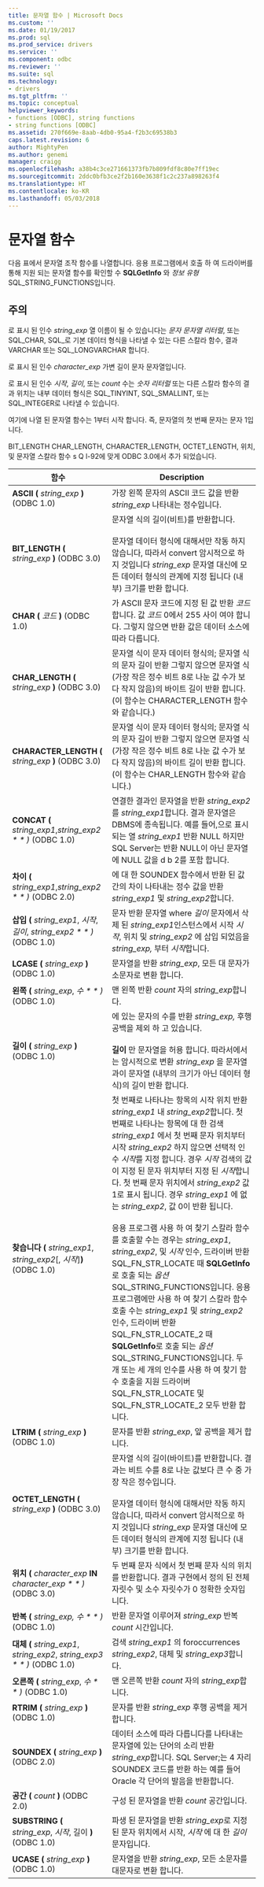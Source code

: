 ```yaml
---
title: 문자열 함수 | Microsoft Docs
ms.custom: ''
ms.date: 01/19/2017
ms.prod: sql
ms.prod_service: drivers
ms.service: ''
ms.component: odbc
ms.reviewer: ''
ms.suite: sql
ms.technology:
- drivers
ms.tgt_pltfrm: ''
ms.topic: conceptual
helpviewer_keywords:
- functions [ODBC], string functions
- string functions [ODBC]
ms.assetid: 270f669e-8aab-4db0-95a4-f2b3c69538b3
caps.latest.revision: 6
author: MightyPen
ms.author: genemi
manager: craigg
ms.openlocfilehash: a38b4c3ce271661373fb7b809fdf8c80e7ff19ec
ms.sourcegitcommit: 2ddc0bfb3ce2f2b160e3638f1c2c237a898263f4
ms.translationtype: HT
ms.contentlocale: ko-KR
ms.lasthandoff: 05/03/2018
---
```

# <a name="string-functions"></a>문자열 함수
다음 표에서 문자열 조작 함수를 나열합니다. 응용 프로그램에서 호출 하 여 드라이버를 통해 지원 되는 문자열 함수를 확인할 수 **SQLGetInfo** 와 *정보 유형* SQL_STRING_FUNCTIONS입니다.  
  
## <a name="remarks"></a>주의  
 로 표시 된 인수 *string_exp* 열 이름이 될 수 있습니다는 *문자 문자열 리터럴*, 또는 SQL_CHAR, SQL_로 기본 데이터 형식을 나타낼 수 있는 다른 스칼라 함수, 결과 VARCHAR 또는 SQL_LONGVARCHAR 합니다.  
  
 로 표시 된 인수 *character_exp* 가변 길이 문자 문자열입니다.  
  
 로 표시 된 인수 *시작*, *길이*, 또는 *count* 수는 *숫자 리터럴* 또는 다른 스칼라 함수의 결과 위치는 내부 데이터 형식은 SQL_TINYINT, SQL_SMALLINT, 또는 SQL_INTEGER로 나타낼 수 있습니다.  
  
 여기에 나열 된 문자열 함수는 1부터 시작 합니다. 즉, 문자열의 첫 번째 문자는 문자 1입니다.  
  
 BIT_LENGTH CHAR_LENGTH, CHARACTER_LENGTH, OCTET_LENGTH, 위치, 및 문자열 스칼라 함수 s Q l-92에 맞게 ODBC 3.0에서 추가 되었습니다.  
  
|함수|Description|  
|--------------|-----------------|  
|**ASCII (** *string_exp* **)** (ODBC 1.0)|가장 왼쪽 문자의 ASCII 코드 값을 반환 *string_exp* 나타내는 정수입니다.|  
|**BIT_LENGTH (** *string_exp* **)** (ODBC 3.0)|문자열 식의 길이(비트)를 반환합니다.<br /><br /> 문자열 데이터 형식에 대해서만 작동 하지 않습니다, 따라서 convert 암시적으로 하지 것입니다 *string_exp* 문자열 대신에 모든 데이터 형식의 관계에 지정 됩니다 (내부) 크기를 반환 합니다.|  
|**CHAR (** *코드* **)** (ODBC 1.0)|가 ASCII 문자 코드에 지정 된 값 반환 *코드*합니다. 값 *코드* 0에서 255 사이 여야 합니다. 그렇지 않으면 반환 값은 데이터 소스에 따라 다릅니다.|  
|**CHAR_LENGTH (** *string_exp* **)** (ODBC 3.0)|문자열 식이 문자 데이터 형식의; 문자열 식의 문자 길이 반환 그렇지 않으면 문자열 식 (가장 작은 정수 비트 8로 나눈 값 수가 보다 작지 않음)의 바이트 길이 반환 합니다. (이 함수는 CHARACTER_LENGTH 함수와 같습니다.)|  
|**CHARACTER_LENGTH (** *string_exp* **)** (ODBC 3.0)|문자열 식이 문자 데이터 형식의; 문자열 식의 문자 길이 반환 그렇지 않으면 문자열 식 (가장 작은 정수 비트 8로 나눈 값 수가 보다 작지 않음)의 바이트 길이 반환 합니다. (이 함수는 CHAR_LENGTH 함수와 같습니다.)|  
|**CONCAT (** *string_exp1*,*string_exp2 * * *)** (ODBC 1.0)|연결한 결과인 문자열을 반환 *string_exp2* 를 *string_exp1*합니다. 결과 문자열은 DBMS에 종속됩니다. 예를 들어,으로 표시 되는 열 *string_exp1* 반환 NULL 하지만 SQL Server는 반환 NULL이 아닌 문자열에 NULL 값을 d b 2를 포함 합니다.|  
|**차이 (** *string_exp1*,*string_exp2 * * *)** (ODBC 2.0)|에 대 한 SOUNDEX 함수에서 반환 된 값 간의 차이 나타내는 정수 값을 반환 *string_exp1* 및 *string_exp2*합니다.|  
|**삽입 (** *string_exp1*, *시작*, *길이*, *string_exp2 * * *)** (ODBC 1.0)|문자 반환 문자열 where *길이* 문자에서 삭제 된 *string_exp1*인스턴스에서 시작 *시작*, 위치 및 *string_exp2* 에 삽입 되었음을 *string_exp,* 부터 *시작*합니다.|  
|**LCASE (** *string_exp* **)** (ODBC 1.0)|문자열을 반환 *string_exp*, 모든 대 문자가 소문자로 변환 합니다.|  
|**왼쪽 (** *string_exp*, *수 * * *)** (ODBC 1.0)|맨 왼쪽 반환 *count* 자의 *string_exp*합니다.|  
|**길이 (** *string_exp* **)** (ODBC 1.0)|에 있는 문자의 수를 반환 *string_exp,* 후행 공백을 제외 하 고 있습니다.<br /><br /> **길이** 만 문자열을 허용 합니다. 따라서에서는 암시적으로 변환 *string_exp* 을 문자열과이 문자열 (내부의 크기가 아닌 데이터 형식)의 길이 반환 합니다.|  
|**찾습니다 (** *string_exp1*, *string_exp2*[, *시작*]**)** (ODBC 1.0)|첫 번째로 나타나는 항목의 시작 위치 반환 *string_exp1* 내 *string_exp2*합니다. 첫 번째로 나타나는 항목에 대 한 검색 *string_exp1* 에서 첫 번째 문자 위치부터 시작 *string_exp2* 하지 않으면 선택적 인수 *시작*를 지정 합니다. 경우 *시작* 검색의 값이 지정 된 문자 위치부터 지정 된 *시작*합니다. 첫 번째 문자 위치에서 *string_exp2* 값 1로 표시 됩니다. 경우 *string_exp1* 에 없는 *string_exp2*, 값 0이 반환 됩니다.<br /><br /> 응용 프로그램 사용 하 여 찾기 스칼라 함수를 호출할 수는 경우는 *string_exp1*, *string_exp2*, 및 *시작* 인수, 드라이버 반환 SQL_FN_STR_LOCATE 때  **SQLGetInfo** 로 호출 되는 *옵션* SQL_STRING_FUNCTIONS입니다. 응용 프로그램에만 사용 하 여 찾기 스칼라 함수 호출 수는 *string_exp1* 및 *string_exp2* 인수, 드라이버 반환 SQL_FN_STR_LOCATE_2 때 **SQLGetInfo**로 호출 되는 *옵션* SQL_STRING_FUNCTIONS입니다. 두 개 또는 세 개의 인수를 사용 하 여 찾기 함수 호출을 지원 드라이버 SQL_FN_STR_LOCATE 및 SQL_FN_STR_LOCATE_2 모두 반환 합니다.|  
|**LTRIM (** *string_exp* **)** (ODBC 1.0)|문자를 반환 *string_exp*, 앞 공백을 제거 합니다.|  
|**OCTET_LENGTH (** *string_exp* **)** (ODBC 3.0)|문자열 식의 길이(바이트)를 반환합니다. 결과는 비트 수를 8로 나눈 값보다 큰 수 중 가장 작은 정수입니다.<br /><br /> 문자열 데이터 형식에 대해서만 작동 하지 않습니다, 따라서 convert 암시적으로 하지 것입니다 *string_exp* 문자열 대신에 모든 데이터 형식의 관계에 지정 됩니다 (내부) 크기를 반환 합니다.|  
|**위치 (** *character_exp* **IN** *character_exp * * *)** (ODBC 3.0)|두 번째 문자 식에서 첫 번째 문자 식의 위치를 반환합니다. 결과 구현에서 정의 된 전체 자릿수 및 소수 자릿수가 0 정확한 숫자입니다.|  
|**반복 (** *string_exp,* *수 * * *)** (ODBC 1.0)|반환 문자열 이루어져 *string_exp* 반복 *count* 시간입니다.|  
|**대체 (** *string_exp1*, *string_exp2*, *string_exp3 * * *)** (ODBC 1.0)|검색 *string_exp1* 의 foroccurrences *string_exp2*, 대체 및 *string_exp3*합니다.|  
|**오른쪽 (** *string_exp*, *수 * * *)** (ODBC 1.0)|맨 오른쪽 반환 *count* 자의 *string_exp*합니다.|  
|**RTRIM (** *string_exp* **)** (ODBC 1.0)|문자를 반환 *string_exp* 후행 공백을 제거 합니다.|  
|**SOUNDEX (** *string_exp* **)** (ODBC 2.0)|데이터 소스에 따라 다릅니다를 나타내는 문자열에 있는 단어의 소리 반환 *string_exp*합니다. SQL Server;는 4 자리 SOUNDEX 코드를 반환 하는 예를 들어 Oracle 각 단어의 발음을 반환합니다.|  
|**공간 (** *count* **)** (ODBC 2.0)|구성 된 문자열을 반환 *count* 공간입니다.|  
|**SUBSTRING (** *string_exp*, *시작*, 길이 **)** (ODBC 1.0)|파생 된 문자열을 반환 *string_exp*로 지정 된 문자 위치에서 시작, *시작* 에 대 한 *길이* 문자입니다.|  
|**UCASE (** *string_exp* **)** (ODBC 1.0)|문자열을 반환 *string_exp*, 모든 소문자를 대문자로 변환 합니다.|
